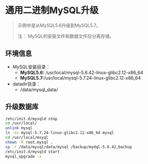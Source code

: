 # 通用二进制MySQL升级

> 示例中是从MySQL5.6升级到MySQL5.7。
>
> 注： MySQL的安装文件和数据文件应分离存储。

## 环境信息

- MySQL安装目录：
  - **MySQL5.6:** /usr/local/mysql-5.6.42-linux-glibc2.12-x86_64
  - **MySQL5.7:**/usr/local/mysql-5.7.24-linux-glibc2.12-x86_64
- datadir目录：
  - /data/mysql_data/



## 升级数据库

```bash
/etc/init.d/mysqld stop
cd /usr/local/
unlink mysql
ln -sv mysql-5.7.24-linux-glibc2.12-x86_64 mysql
cd /usr/local/msyql
chown -R root.mysql .
cp -r /data/mysql/data/mysql /backup/mydql-5.6.42,backup
/etc/init.d/mysqld start 
mysql_upgrade -s 
```


